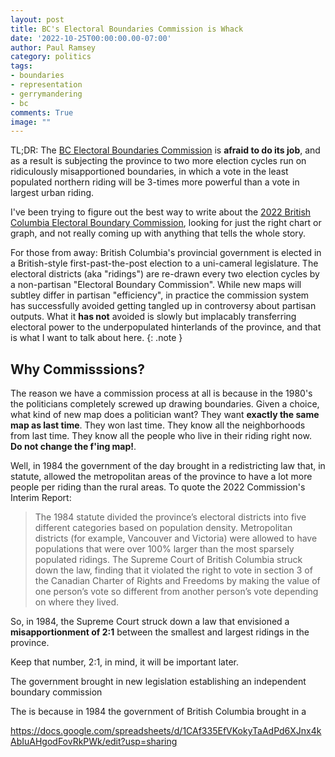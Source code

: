 ```yaml
---
layout: post
title: BC's Electoral Boundaries Commission is Whack
date: '2022-10-25T00:00:00.00-07:00'
author: Paul Ramsey
category: politics
tags:
- boundaries
- representation
- gerrymandering
- bc
comments: True
image: ""
---
```


TL;DR: The [BC Electoral Boundaries Commission](https://bcebc.ca/) is **afraid to do its job**, and as a result is subjecting the province to two more election cycles run on ridiculously misapportioned boundaries, in which a vote in the least populated northern riding will be 3-times more powerful than a vote in largest urban riding.

I've been trying to figure out the best way to write about the [2022 British Columbia Electoral Boundary Commission](https://bcebc.ca/), looking for just the right chart or graph, and not really coming up with anything that tells the whole story.

For those from away: British Columbia's provincial government is elected in a British-style first-past-the-post election to a uni-cameral legislature. The electoral districts (aka "ridings") are re-drawn every two election cycles by a non-partisan "Electoral Boundary Commission". While new maps will subtley differ in partisan "efficiency", in practice the commission system has successfully avoided getting tangled up in controversy about partisan outputs. What it **has not** avoided is slowly but implacably transferring electoral power to the underpopulated hinterlands of the province, and that is what I want to talk about here.
{: .note }

## Why Commisssions?

The reason we have a commission process at all is because in the 1980's the politicians completely screwed up drawing boundaries. Given a choice, what kind of new map does a politician want? They want **exactly the same map as last time**. They won last time. They know all the neighborhoods from last time. They know all the people who live in their riding right now. **Do not change the f'ing map!**. 

Well, in 1984 the government of the day brought in a redistricting law that, in statute, allowed the metropolitan areas of the province to have a lot more people per riding than the rural areas. To quote the 2022 Commission's Interim Report:

> The 1984 statute divided the province’s electoral districts into five different categories based on population density. Metropolitan districts (for example, Vancouver and Victoria) were allowed to have populations that were over 100% larger than the most sparsely populated ridings. The Supreme Court of British Columbia struck down the law, finding that it violated the right to vote in section 3 of the Canadian Charter of Rights and Freedoms by making the value of one person’s vote so different from another person’s vote depending on where they lived.

So, in 1984, the Supreme Court struck down a law that envisioned a **misapportionment of 2:1** between the smallest and largest ridings in the province. 

Keep that number, 2:1, in mind, it will be important later.

The government brought in new legislation establishing an independent boundary commission 


The  is because in 1984 the government of British Columbia brought in a 

https://docs.google.com/spreadsheets/d/1CAf335EfVKokyTaAdPd6XJnx4kAbIuAHgodFovRkPWk/edit?usp=sharing
